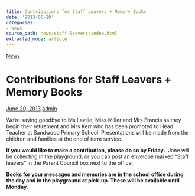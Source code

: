 ```yaml
---
title: Contributions for Staff Leavers + Memory Books
date: '2013-06-20'
categories:
- News
source_path: news/staff-leavers/index.html
extracted_mode: article
---
```

[News](/news/)

# Contributions for Staff Leavers + Memory Books

[June 20, 2013](/news/staff-leavers/) [admin](author/admin/)

We’re saying goodbye to Ms Laville, Miss Miller and Mrs Francis as they begin their retirement and Mrs Kerr who has been promoted to Head Teacher at Sandwood Primary School. Presentations will be made from the children and families at the end of term service.

**If you would like to make a contribution, please do so&nbsp;by Friday.** &nbsp;Jane will be collecting in the playground, or you can post an envelope marked “Staff leavers” in the Parent Council box next to the office.

**Books for your messages and memories are in the school office during the day and in the playground at pick-up. These will be available until Monday.**
